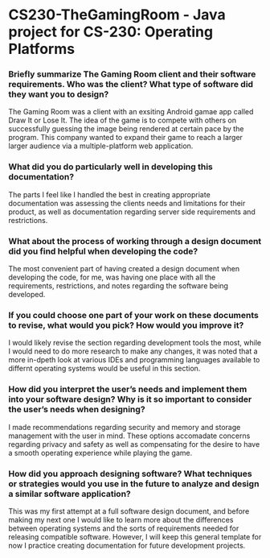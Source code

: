 # CS230-TheGamingRoom - Java project for CS-230: Operating Platforms


### Briefly summarize The Gaming Room client and their software requirements. Who was the client? What type of software did they want you to design?

The Gaming Room was a client with an exsiting Android gamae app called Draw It or Lose It. The idea of the game is to compete with others on successfully guessing the image being rendered at certain pace by the program. This company wanted to expand their game to reach a larger larger audience via a multiple-platform web application.


### What did you do particularly well in developing this documentation?

The parts I feel like I handled the best in creating appropriate documentation was assessing the clients needs and limitations for their product, as well as documentation regarding server side requirements and restrictions.


### What about the process of working through a design document did you find helpful when developing the code?

The most convenient part of having created a design document when developing the code, for me, was having one place with all the requirements, restrictions, and notes regarding the software being developed.


### If you could choose one part of your work on these documents to revise, what would you pick? How would you improve it?

I would likely revise the section regarding development tools the most, while I would need to do more research to make any changes, it was noted that a more in-dpeth look at various IDEs and programming languages available to differnt operating systems would be useful in this section.


### How did you interpret the user’s needs and implement them into your software design? Why is it so important to consider the user’s needs when designing?

I made recommendations regarding security and memory and storage management with the user in mind. These options accomadate concerns regarding privacy and safety as well as compensating for the desire to have a smooth operating experience while playing the game.


### How did you approach designing software? What techniques or strategies would you use in the future to analyze and design a similar software application?

This was my first attempt at a full software design document, and before making my next one I would like to learn more about the differences between operating systems and the sorts of requirements needed for releasing compatible software. However, I will keep this general template for now I practice creating documentation for future development projects.
